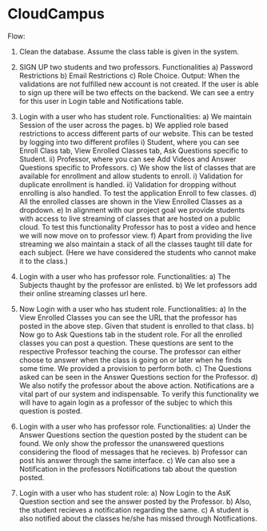 # CloudCampus

Flow:
1) Clean the database.
	Assume the class table is given in the system.

2) SIGN UP two students and two professors.
	Functionalities
	a) Password Restrictions
	b) Email Restrictions
	c) Role Choice.
	Output:
	When the validations are not fulfilled new account is not created.
	If the user is able to sign up there will be two effects on the backend.
	We can see a entry for this user in Login table and Notifications table.

3) Login with a user who has student role.
	Functionalities:
	a) We maintain Session of the user across the pages.
	b) We applied role based restrictions to access different parts of our website.
		This can be tested by logging into two different profiles
		i) Student, where you can see Enroll Class tab, View Enrolled Classes tab, Ask Questions specific to Student.
		ii) Professor, where you can see Add Videos and Answer Questions specific to Professors.
	c) We show the list of classes that are available for enrollment and allow students to enroll.
		i) Validation for duplicate enrollment is handled.
		ii) Validation for dropping without enrolling is also handled.
		To test the application Enroll to few classes.
	d) All the enrolled classes are shown in the View Enrolled Classes as a dropdown.
	e) In alignment with our project goal we provide students with access to live streaming of classes that are hosted on a public cloud.
	   To test this functionality Professor has to post a video and hence we will now move on to professor view.
	f) Apart from providing the live streaming we also maintain a stack of all the classes taught till date for each subject. (Here we have
	   considered the students who cannot make it to the class.)   

4) Login with a user who has professor role.
	Functionalities:
	a) The Subjects thaught by the professor are enlisted.
	b) We let professors add their online streaming classes url here.

5) Now Login with a user who has student role.
	Functionalities:
	a) In the View Enrolled Classes you can see the URL that the professor has posted in the above step.
		Given that student is enrolled to that class.
	b) Now go to Ask Questions tab in the student role.  For all the enrolled classes you can post a question.
	   These questions are sent to the respective Professor teaching the course. The professor can either choose to answer when the class
	   is going on or later when he finds some time. We provided a provision to perform both.
	c) The Questions asked can be seen in the Answer Questions section for the Professor.
	d) We also notify the professor about the above action. Notifications are a vital part of our system and indispensable.
	To verify this functionality we will have to again login as a professor of the subjec to which this question is posted.

6) Login with a user who has professor role.
	Functionalities:
	a) Under the Answer Questions section the question posted by the student can be found. We only show the professor the unanswered questions considering the flood of messages that he recieves. 
	b) Professor can post his answer through the same interface.
	c) We can also see a Notification in the professors Notiifications tab about the question posted.

7) Login with a user who has student role:
	a) Now Login to the AsK Question section and see the answer posted by the Professor.
	b) Also, the student recieves a notification regarding the same.
	c) A student is also notified about the classes he/she has missed through Notifications.

